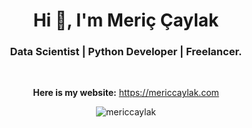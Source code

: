<h1 align="center">Hi 👋, I'm Meriç Çaylak</h1>
<h3 align="center">Data Scientist | Python Developer | Freelancer.</h3>

<br>

<p align="center">
  <b>Here is my website:</b> <a href="https://mericcaylak.com" target="_blank">https://mericcaylak.com</a>
</p>
<p align="center"> <img src="https://komarev.com/ghpvc/?username=mericcaylak&label=Profile%20views&color=0e75b6&style=flat" alt="mericcaylak" /> </p>
